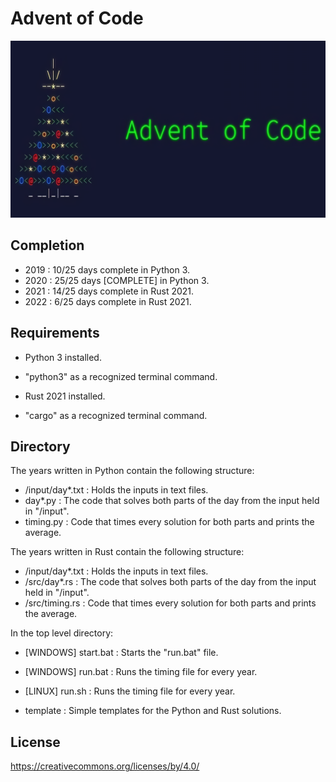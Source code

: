 # Advent of Code

![AoC](aoc.png)

## Completion

- 2019 : 10/25 days complete in Python 3.
- 2020 : 25/25 days [COMPLETE] in Python 3.
- 2021 : 14/25 days complete in Rust 2021.
- 2022 : 6/25 days complete in Rust 2021.

## Requirements

- Python 3 installed.
- "python3" as a recognized terminal command.

- Rust 2021 installed.
- "cargo" as a recognized terminal command.

## Directory

The years written in Python contain the following structure:

- /input/day\*.txt : Holds the inputs in text files.
- day\*.py : The code that solves both parts of the day from the input held in "/input".
- timing.py : Code that times every solution for both parts and prints the average.

The years written in Rust contain the following structure:

- /input/day\*.txt : Holds the inputs in text files.
- /src/day\*.rs : The code that solves both parts of the day from the input held in "/input".
- /src/timing.rs : Code that times every solution for both parts and prints the average.

In the top level directory:

- [WINDOWS] start.bat : Starts the "run.bat" file.
- [WINDOWS] run.bat : Runs the timing file for every year.
- [LINUX] run.sh : Runs the timing file for every year.

- template : Simple templates for the Python and Rust solutions.

## License

https://creativecommons.org/licenses/by/4.0/